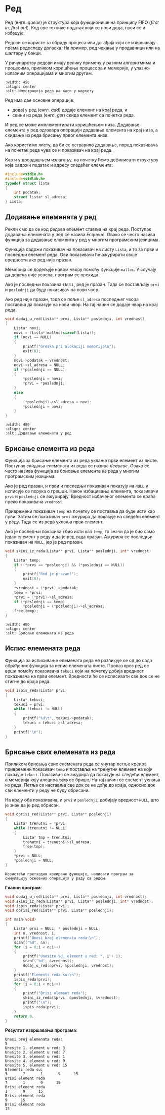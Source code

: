 # Ред

Ред (енгл. *queue*) је структура која функционише на принципу FIFO (*first in,
first out*). Код ове технике податак који се први дода, први се и избацује.

Редови се користе за обраду процеса или догађаја који се извршавају према
редоследу доласка. На пример, ред чекања у продавници или на шалтеру у банци.

У рачунарству редови имају велику примену у разним алгоритмима и процесима,
приликом коришћења процесора и меморије, у улазно-излазним операцијама и многим
другим.

```{image} images/image33.jpg
:width: 450
:align: center
:alt: Илустрација реда на каси у маркету
```

Ред има две основне операције:

- додај у ред (енгл. *add*) додаје елемент на крај реда, и
- скини из реда (енгл. *get*) скида елемент са почетка реда.

И ред се може имплементирати коришћењем низа. Додавање елемента у ред одговара
операцији додавања елемента на крај низа, а скидање из реда брисању првог
елемента низа.

Ако користимо листу, да би се остварило додавање, поред показивача на почетак
реда чува се и показивач на крај реда.

Као и у досадашњем излагању, на почетку ћемо дефинисати структуру која садржи
податак и адресу следећег елемента:

```c
#include<stdio.h>
#include<stdlib.h>
typedef struct lista 
{
    int podatak;
    struct lista* sl_adresa;
} Lista;
```

## Додавање елемената у ред

Рекли смо да се код редова елемент ставља на крај реда. Поступак додавања
елемената у ред се назива *Enqueue*. Овако се често назива функција за додавање
елемента у ред у многим програмским језицима.

Функција садржи показивач на показивач на листу `Lista`, и то за први и
последњи елемент реда. Ови показивачи ће ажурирати своје вредности ако ред није
празан.

Меморија се додељује новом чвору помоћу функције `malloc`. У случају да додела
није успела, програм се прекида.

Ако је последњи показивач `NULL`, ред је празан. Тада се постављају `prvi` и
`poslednji` да буду показивач на нови чвор.

Ако ред није празан, тада се поље `sl_adresa` последњег чвора поставља да
показује на нови чвор. На тај начин се додаје чвор на крај реда.

```c
void dodaj_u_red(Lista** prvi, Lista** poslednji, int vrednost) 
{
    Lista* novi;
    novi = (Lista*)malloc(sizeof(Lista));
    if (novi == NULL) 
    {
        printf("Greska pri alokaciji memorije\n");
        exit(0);
    }
    novi->podatak = vrednost;
    novi->sl_adresa = NULL;
    if (*poslednji == NULL) 
    {
        *poslednji = novi;
        *prvi = *poslednji;
    }
    else 
    {
        (*poslednji)->sl_adresa = novi;
        *poslednji = novi;
    }
}
```

```{image} images/image34.png
:width: 480
:align: center
:alt: Додавање елемената у ред
```

## Брисање елемента из реда

Функција за брисање елемента из реда уклања први елемент из листе. Поступак
скидања елемената из реда се назива *dequeue*. Овако се често назива функција за
брисање елемента из реда у многим програмским језицима.

Ако је ред празан, и први и последњи показивач показују на `NULL` и исписује се
порука о грешци. Након избацивања елемента, показивачи `prvi` и `poslednji` се
ажурирају. Вредност избаченог елемента се враћа преко показивача `vrednost`.

Привремени показивач `temp` на почетку се поставља да буде исти као први. Затим
се показивач `prvi` ажурира да показује на следећи елемент у реду. Тада се из реда
уклања први елемент.

Ако је последњи показивач био исти као `temp`, то значи да је био само један
елемент у реду и да је ред сада празан. Ажурира се последњи показивач на `NULL`,
јер је ред празан.

```c
void skini_iz_reda(Lista** prvi, Lista** poslednji, int* vrednost)
{
    Lista* temp;
    if ((*prvi == *poslednji) && (*poslednji == NULL))
    {
        printf("Red je prazan!");
        exit(0);
    }
    *vrednost = (*prvi)->podatak;
    temp = *prvi;
    *prvi = (*prvi)->sl_adresa;
    if (*poslednji == temp)
        *poslednji = (*poslednji)->sl_adresa;
    free(temp);
}
```

```{image} images/image35.png
:width: 480
:align: center
:alt: Брисање елемената из реда
```

## Испис елемената реда

Функција за исписивање елемената реда не разликује се од до сада обрађених
функција за испис елемената листе. Пролаз кроз ред се врши помоћу показивача
`tekuci` који на почетку добија вредност показивача на први елемент. Вредности
ће се исписивати све док се не стигне до краја реда.

```c
void ispis_reda(Lista* prvi)
{
    Lista* tekuci;
    tekuci = prvi;
    while (tekuci != NULL)
    {
        printf("%d\t", tekuci->podatak);
        tekuci = tekuci->sl_adresa;
    }
    printf("\n");
}
```
## Брисање свих елемената из реда

Приликом брисања свих елемената реда се унутар петље креира привремени показивач `temp` 
и поставља на тренутни елемент на који показује `tekuci`. Показивач се ажурира да показује 
на следећи елемент, а меморија коју алоцира `temp` се брише. На тај начин се елемент
уклања из реда. Петља се наставља све док се не дође до краја, односно док сви
елементи у реду не буду обрисани.

На крају оба показивача, и `prvi` и `poslednji`, добијају вредност `NULL`, што
је знак да је ред обрисан.

```c
void obrisi_red(Lista** prvi, Lista** poslednji)
{
    Lista* trenutni = *prvi;
    while (trenutni != NULL) 
    {
        Lista* tmp = trenutni;
        trenutni = trenutni->sl_adresa;
        free(tmp);
    }
    *prvi = NULL;
    *poslednji = NULL;
}
```

```{questionnote}
Користећи претходно креиране функције, написати програм за
симулацију основних операција у раду са редом.
```

**Главни програм**:

```c
void dodaj_u_red(Lista** prvi, Lista** poslednji, int vrednost);
void skini_iz_reda(Lista** prvi, Lista** poslednji, int* vrednost);
void ispis_reda(Lista* prvi);
void obrisi_red(Lista** prvi, Lista** poslednji);

int main(void)
{
    Lista* prvi = NULL, * poslednji = NULL;
    int n, vrednost, i;
    printf("Unesi broj elemenata reda:\n");
    scanf("%d", &n);
    for (i = 0;i < n;i++)
    {
        printf("Unesite %d. element u red: ", i + 1);
        scanf("%d", &vrednost);
        dodaj_u_red(&prvi, &poslednji, vrednost);
    }
    printf("Elementi reda su:\n");
    ispis_reda(prvi);
    for (i = 0;i < n;i++)
    {
        printf("Brisi element reda");
        skini_iz_reda(&prvi, &poslednji, &vrednost);
        printf("\n");
        ispis_reda(prvi);
    }
    return 0;
}
```

**Резултат извршавања програма**:

```text
Unesi broj elemenata reda:
5
Unesite 1. element u red: 3
Unesite 2. element u red: 7
Unesite 3. element u red: 1
Unesite 4. element u red: 9
Unesite 5. element u red: 15
Elementi reda su:
3       7       1       9      15
Brisi element reda
7       1       9      15
Brisi element reda
1       9      15
Brisi element reda
9      15
Brisi element reda
15
```
